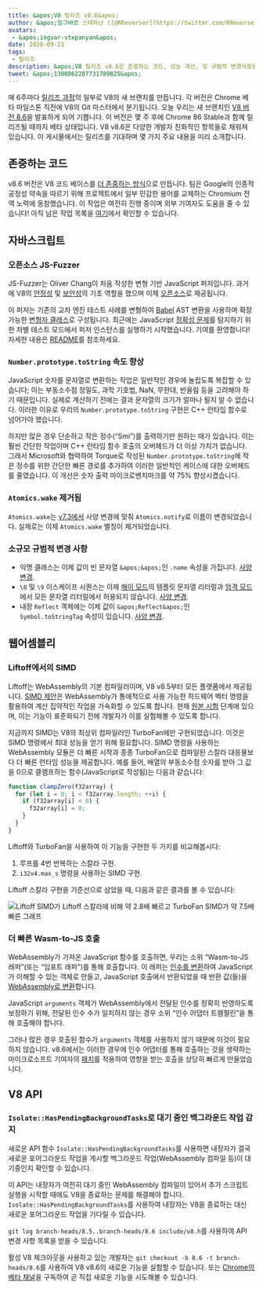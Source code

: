 ```yaml
---
title: &apos;V8 릴리즈 v8.6&apos;
author: &apos;잉그바르 스테파냔 ([@RReverser](https://twitter.com/RReverser)), 키보드 퍼저&apos;
avatars:
 - &apos;ingvar-stepanyan&apos;
date: 2020-09-21
tags:
 - 릴리즈
description: &apos;V8 릴리즈 v8.6은 존중하는 코드, 성능 개선, 및 규범적 변경사항을 제공합니다.&apos;
tweet: &apos;1308062287731789825&apos;
---
```

매 6주마다 [릴리즈 과정](https://v8.dev/docs/release-process)의 일부로 V8의 새 브랜치를 만듭니다. 각 버전은 Chrome 베타 마일스톤 직전에 V8의 Git 마스터에서 분기됩니다. 오늘 우리는 새 브랜치인 [V8 버전 8.6](https://chromium.googlesource.com/v8/v8.git/+log/branch-heads/8.6)을 발표하게 되어 기쁩니다. 이 버전은 몇 주 후에 Chrome 86 Stable과 함께 릴리즈될 때까지 베타 상태입니다. V8 v8.6은 다양한 개발자 친화적인 항목들로 채워져 있습니다. 이 게시물에서는 릴리즈를 기대하며 몇 가지 주요 내용을 미리 소개합니다.

<!--truncate-->
## 존중하는 코드

v8.6 버전은 V8 코드 베이스를 [더 존중하는 방식](https://v8.dev/docs/respectful-code)으로 만듭니다. 팀은 Google의 인종적 공정성 약속을 따르기 위해 프로젝트에서 일부 민감한 용어를 교체하는 Chromium 전역 노력에 동참했습니다. 이 작업은 여전히 진행 중이며 외부 기여자도 도움을 줄 수 있습니다! 아직 남은 작업 목록을 [여기](https://docs.google.com/document/d/1rK7NQK64c53-qbEG-N5xz7uY_QUVI45sUxinbyikCYM/edit)에서 확인할 수 있습니다.

## 자바스크립트

### 오픈소스 JS-Fuzzer

JS-Fuzzer는 Oliver Chang이 처음 작성한 변형 기반 JavaScript 퍼저입니다. 과거에 V8의 [안정성](https://bugs.chromium.org/p/chromium/issues/list?q=ochang_js_fuzzer%20label%3AStability-Crash%20label%3AClusterfuzz%20-status%3AWontFix%20-status%3ADuplicate&can=1) 및 [보안성](https://bugs.chromium.org/p/chromium/issues/list?q=ochang_js_fuzzer%20label%3ASecurity%20label%3AClusterfuzz%20-status%3AWontFix%20-status%3ADuplicate&can=1)의 기초 역할을 했으며 이제 [오픈소스](https://chromium-review.googlesource.com/c/v8/v8/+/2320330)로 제공됩니다.

이 퍼저는 기존의 교차 엔진 테스트 사례를 변형하여 [Babel](https://babeljs.io/) AST 변환을 사용하며 확장 가능한 [변형자 클래스](https://chromium.googlesource.com/v8/v8/+/320d98709f/tools/clusterfuzz/js_fuzzer/mutators/)로 구성됩니다. 최근에는 JavaScript [정확성 문제](https://bugs.chromium.org/p/chromium/issues/list?q=blocking%3A1050674%20-status%3ADuplicate&can=1)를 탐지하기 위한 차별 테스트 모드에서 퍼저 인스턴스를 실행하기 시작했습니다. 기여를 환영합니다! 자세한 내용은 [README](https://chromium.googlesource.com/v8/v8/+/master/tools/clusterfuzz/js_fuzzer/README.md)를 참조하세요.

### `Number.prototype.toString` 속도 향상

JavaScript 숫자를 문자열로 변환하는 작업은 일반적인 경우에 놀랍도록 복잡할 수 있습니다; 이는 부동소수점 정밀도, 과학 기호법, NaN, 무한대, 반올림 등을 고려해야 하기 때문입니다. 실제로 계산하기 전에는 결과 문자열의 크기가 얼마나 될지 알 수 없습니다. 이러한 이유로 우리의 `Number.prototype.toString` 구현은 C++ 런타임 함수로 넘어가야 했습니다.

하지만 많은 경우 단순하고 작은 정수(“Smi”)를 출력하기만 원하는 때가 있습니다. 이는 훨씬 간단한 작업이며 C++ 런타임 함수 호출의 오버헤드가 더 이상 가치가 없습니다. 그래서 Microsoft와 협력하여 Torque로 작성된 `Number.prototype.toString`에 작은 정수를 위한 간단한 빠른 경로를 추가하여 이러한 일반적인 케이스에 대한 오버헤드를 줄였습니다. 이 개선은 숫자 출력 마이크로벤치마크를 약 75% 향상시켰습니다.

### `Atomics.wake` 제거됨

`Atomics.wake`는 [v7.3에서](https://v8.dev/blog/v8-release-73#atomics.notify) 사양 변경에 맞춰 `Atomics.notify`로 이름이 변경되었습니다. 실제로는 이제 `Atomics.wake` 별칭이 제거되었습니다.

### 소규모 규범적 변경 사항

- 익명 클래스는 이제 값이 빈 문자열 `&apos;&apos;`인 `.name` 속성을 가집니다. [사양 변경](https://github.com/tc39/ecma262/pull/1490).
- `\8` 및 `\9` 이스케이프 시퀀스는 이제 [해이 모드](https://developer.mozilla.org/en-US/docs/Glossary/Sloppy_mode)의 템플릿 문자열 리터럴과 [엄격 모드](https://developer.mozilla.org/en-US/docs/Web/JavaScript/Reference/Strict_mode)에서 모든 문자열 리터럴에서 허용되지 않습니다. [사양 변경](https://github.com/tc39/ecma262/pull/2054).
- 내장 `Reflect` 객체에는 이제 값이 `&apos;Reflect&apos;`인 `Symbol.toStringTag` 속성이 있습니다. [사양 변경](https://github.com/tc39/ecma262/pull/2057).

## 웹어셈블리

### Liftoff에서의 SIMD

Liftoff는 WebAssembly의 기본 컴파일러이며, V8 v8.5부터 모든 플랫폼에서 제공됩니다. [SIMD 제안](https://v8.dev/features/simd)은 WebAssembly가 통애적으로 사용 가능한 하드웨어 벡터 명령을 활용하여 계산 집약적인 작업을 가속화할 수 있도록 합니다. 현재 [원본 시험](https://v8.dev/blog/v8-release-84#simd-origin-trial) 단계에 있으며, 이는 기능이 표준화되기 전에 개발자가 이를 실험해볼 수 있도록 합니다.

지금까지 SIMD는 V8의 최상위 컴파일러인 TurboFan에만 구현되었습니다. 이것은 SIMD 명령에서 최대 성능을 얻기 위해 필요합니다. SIMD 명령을 사용하는 WebAssembly 모듈은 더 빠른 시작과 종종 TurboFan으로 컴파일된 스칼라 대응물보다 더 빠른 런타임 성능을 제공합니다. 예를 들어, 배열의 부동소수점 숫자를 받아 그 값을 0으로 클램프하는 함수(JavaScript로 작성됨)는 다음과 같습니다:

```js
function clampZero(f32array) {
  for (let i = 0; i < f32array.length; ++i) {
    if (f32array[i] < 0) {
      f32array[i] = 0;
    }
  }
}
```

Liftoff와 TurboFan을 사용하여 이 기능을 구현한 두 가지를 비교해봅시다:

1. 루프를 4번 반복하는 스칼라 구현.
2. `i32x4.max_s` 명령을 사용하는 SIMD 구현.

Liftoff 스칼라 구현을 기준선으로 삼았을 때, 다음과 같은 결과를 볼 수 있습니다:

![Liftoff SIMD가 Liftoff 스칼라에 비해 약 2.8배 빠르고 TurboFan SIMD가 약 7.5배 빠른 그래프](/_img/v8-release-86/simd.svg)

### 더 빠른 Wasm-to-JS 호출

WebAssembly가 가져온 JavaScript 함수를 호출하면, 우리는 소위 “Wasm-to-JS 래퍼”(또는 “임포트 래퍼”)를 통해 호출합니다. 이 래퍼는 [인수를 변환](https://webassembly.github.io/spec/js-api/index.html#tojsvalue)하여 JavaScript가 이해할 수 있는 객체로 만들고, JavaScript 호출에서 반환되었을 때 반환 값(들)을 [WebAssembly로 변환](https://webassembly.github.io/spec/js-api/index.html#towebassemblyvalue)합니다.

JavaScript `arguments` 객체가 WebAssembly에서 전달된 인수를 정확히 반영하도록 보장하기 위해, 전달된 인수 수가 일치하지 않는 경우 소위 “인수 어댑터 트램펄린”을 통해 호출해야 합니다.

그러나 많은 경우 호출된 함수가 `arguments` 객체를 사용하지 않기 때문에 이것이 필요하지 않습니다. v8.6에서는 이러한 경우에 인수 어댑터를 통해 호출하는 것을 생략하는 마이크로소프트 기여자의 [패치](https://crrev.com/c/2317061)를 적용하여 영향을 받는 호출을 상당히 빠르게 만들었습니다.

## V8 API

### `Isolate::HasPendingBackgroundTasks`로 대기 중인 백그라운드 작업 감지

새로운 API 함수 `Isolate::HasPendingBackgroundTasks`를 사용하면 내장자가 결국 새로운 포어그라운드 작업을 게시할 백그라운드 작업(WebAssembly 컴파일 등)이 대기중인지 확인할 수 있습니다.

이 API는 내장자가 여전히 대기 중인 WebAssembly 컴파일이 있어서 추가 스크립트 실행을 시작할 때에도 V8을 종료하는 문제를 해결해야 합니다. `Isolate::HasPendingBackgroundTasks`를 사용하여 내장자는 V8을 종료하는 대신 새로운 포어그라운드 작업을 기다릴 수 있습니다.

`git log branch-heads/8.5..branch-heads/8.6 include/v8.h`를 사용하여 API 변경 사항 목록을 받을 수 있습니다.

활성 V8 체크아웃을 사용하고 있는 개발자는 `git checkout -b 8.6 -t branch-heads/8.6`를 사용하여 V8 v8.6의 새로운 기능을 실험할 수 있습니다. 또는 [Chrome의 베타 채널](https://www.google.com/chrome/browser/beta.html)을 구독하여 곧 직접 새로운 기능을 시도해볼 수 있습니다.

